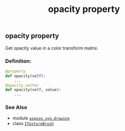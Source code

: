 ﻿---
title: opacity property
second_title: Aspose.SVG for Python via .NET API References
description: 
type: docs
weight: 60
url: /python-net/aspose.svg.drawing/itexturebrush/opacity/
is_root: false
---

## opacity property


Get opacity value in a color transform matrix.
### Definition:
```python
@property
def opacity(self):
    ...
@opacity.setter
def opacity(self, value):
    ...
```

### See Also
* module [`aspose.svg.drawing`](../../)
* class [`ITextureBrush`](/svg/python-net/aspose.svg.drawing/itexturebrush)
